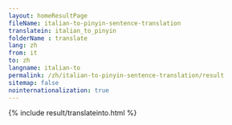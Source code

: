 ```yaml
---
layout: homeResultPage
fileName: italian-to-pinyin-sentence-translation
translatein: italian_to_pinyin
folderName : translate
lang: zh
from: it
to: zh
langname: italian-to
permalink: /zh/italian-to-pinyin-sentence-translation/result
sitemap: false
nointernationalization: true
---
```

{% include result/translateinto.html %}

<script src="/js/result/translation.js" data-foldername="{{page.folderName}}" data-lang="{{page.lang}}"></script>
